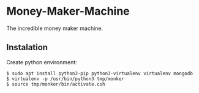 # Money-Maker-Machine
The incredible money maker machine.

## Instalation

Create python environment:

```
$ sudo apt install python3-pip python3-virtualenv virtualenv mongodb
$ virtualenv -p /usr/bin/python3 tmp/monker
$ source tmp/monker/bin/activate.csh
```
